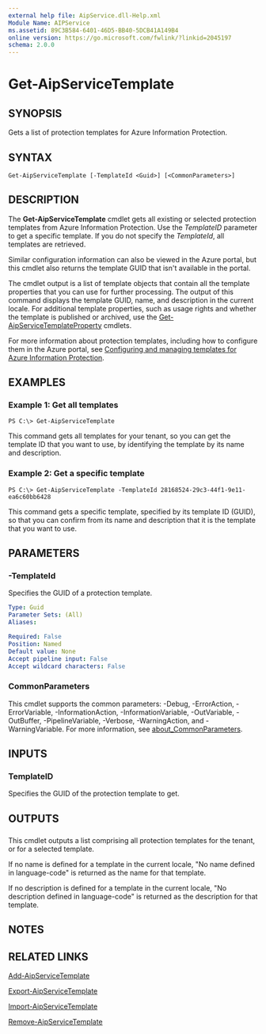 ```yaml
---
external help file: AipService.dll-Help.xml
Module Name: AIPService
ms.assetid: 89C3B584-6401-46D5-BB40-5DCB41A149B4
online version: https://go.microsoft.com/fwlink/?linkid=2045197
schema: 2.0.0
---
```


# Get-AipServiceTemplate

## SYNOPSIS
Gets a list of protection templates for Azure Information Protection.

## SYNTAX

```
Get-AipServiceTemplate [-TemplateId <Guid>] [<CommonParameters>]
```

## DESCRIPTION
The **Get-AipServiceTemplate** cmdlet gets all existing or selected protection templates from Azure Information Protection. Use the *TemplateID* parameter to get a specific template. If you do not specify the *TemplateId*, all templates are retrieved.

Similar configuration information can also be viewed in the Azure portal, but this cmdlet also returns the template GUID that isn't available in the portal.

The cmdlet output is a list of template objects that contain all the template properties that you can use for further processing. The output of this command displays the template GUID, name, and description in the current locale. For additional template properties, such as usage rights and whether the template is published or archived, use the [Get-AipServiceTemplateProperty](./Get-AipServiceTemplateProperty.md) cmdlets.

For more information about protection templates, including how to configure them in the Azure portal, see [Configuring and managing templates for Azure Information Protection](https://docs.microsoft.com/information-protection/deploy-use/configure-policy-templates).

## EXAMPLES

### Example 1: Get all templates
```
PS C:\> Get-AipServiceTemplate
```

This command gets all templates for your tenant, so you can get the template ID that you want to use, by identifying the template by its name and description.

### Example 2: Get a specific template
```
PS C:\> Get-AipServiceTemplate -TemplateId 28168524-29c3-44f1-9e11-ea6c60bb6428
```

This command gets a specific template, specified by its template ID (GUID), so that you can confirm from its name and description that it is the template that you want to use.

## PARAMETERS

### -TemplateId
Specifies the GUID of a protection template.

```yaml
Type: Guid
Parameter Sets: (All)
Aliases:

Required: False
Position: Named
Default value: None
Accept pipeline input: False
Accept wildcard characters: False
```

### CommonParameters
This cmdlet supports the common parameters: -Debug, -ErrorAction, -ErrorVariable, -InformationAction, -InformationVariable, -OutVariable, -OutBuffer, -PipelineVariable, -Verbose, -WarningAction, and -WarningVariable. For more information, see [about_CommonParameters](https://go.microsoft.com/fwlink/?LinkID=113216).

## INPUTS

### TemplateID
Specifies the GUID of the protection template to get.

## OUTPUTS

###  
This cmdlet outputs a list comprising all protection templates for the tenant, or for a selected template.

If no name is defined for a template in the current locale, "No name defined in language-code" is returned as the name for that template.

If no description is defined for a template in the current locale, "No description defined in language-code" is returned as the description for that template.

## NOTES

## RELATED LINKS

[Add-AipServiceTemplate](./Add-AipServiceTemplate.md)

[Export-AipServiceTemplate](./Export-AipServiceTemplate.md)

[Import-AipServiceTemplate](./Import-AipServiceTemplate.md)

[Remove-AipServiceTemplate](./Remove-AipServiceTemplate.md)

